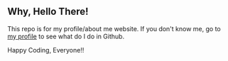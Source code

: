 ## Why, Hello There!

This repo is for my profile/about me website. If you don't know me, go to [my profile](https://github.com/Frsxk) to see what do I do in Github.

Happy Coding, Everyone!!